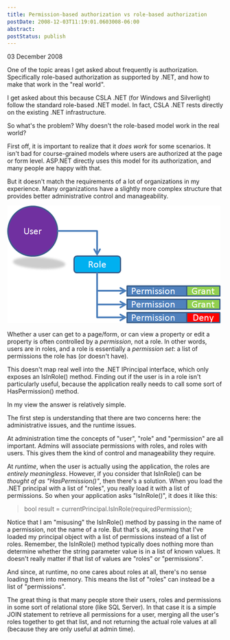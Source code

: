 ```yaml
---
title: Permission-based authorization vs role-based authorization
postDate: 2008-12-03T11:19:01.0603008-06:00
abstract: 
postStatus: publish
---
```

03 December 2008

One of the topic areas I get asked about frequently is authorization. Specifically role-based authorization as supported by .NET, and how to make that work in the "real world".

I get asked about this because CSLA .NET (for Windows and Silverlight) follow the standard role-based .NET model. In fact, CSLA .NET rests directly on the existing .NET infrastructure.

So what's the problem? Why doesn't the role-based model work in the real world?

First off, it is important to realize that it *does work* for some scenarios. It isn't bad for course-grained models where users are authorized at the page or form level. ASP.NET directly uses this model for its authorization, and many people are happy with that.

But it doesn't match the requirements of a lot of organizations in my experience. Many organizations have a slightly more complex structure that provides better administrative control and manageability.

[![image](binary/WindowsLiveWriter/Permissionbasedauthorizationvsrolebaseda_9EEA/image_thumb.png)](binary/WindowsLiveWriter/Permissionbasedauthorizationvsrolebaseda_9EEA/image_2.png)

Whether a user can get to a page/form, or can view a property or edit a property is often controlled by a *permission*, not a role. In other words, users are in roles, and a role is essentially a *permission set*: a list of permissions the role has (or doesn't have).

This doesn't map real well into the .NET IPrincipal interface, which only exposes an IsInRole() method. Finding out if the user is in a role isn't particularly useful, because the application really needs to call some sort of HasPermission() method.

In my view the answer is relatively simple.

The first step is understanding that there are two concerns here: the administrative issues, and the runtime issues.

At administration time the concepts of "user", "role" and "permission" are all important. Admins will associate permissions with roles, and roles with users. This gives them the kind of control and manageability they require.

At *runtime*, when the user is actually using the application, the roles are *entirely meaningless*. However, if you consider that IsInRole() can be *thought of as "HasPermission()"*, then there's a solution. When you load the .NET principal with a list of "roles", you really load it with a list of permissions. So when your application asks "IsInRole()", it does it like this:


> bool result = currentPrincipal.IsInRole(requiredPermission);


Notice that I am "misusing" the IsInRole() method by passing in the name of a permission, not the name of a role. But that's ok, assuming that I've loaded my principal object with a list of permissions instead of a list of roles. Remember, the IsInRole() method typically does nothing more than determine whether the string parameter value is in a list of known values. It doesn't really matter if that list of values are "roles" or "permissions".

And since, at runtime, no one cares about roles at all, there's no sense loading them into memory. This means the list of "roles" can instead be a list of "permissions".

The great thing is that many people store their users, roles and permissions in some sort of relational store (like SQL Server). In that case it is a simple JOIN statement to retrieve all permissions for a user, merging all the user's roles together to get that list, and not returning the actual role values at all (because they are only useful at admin time).
